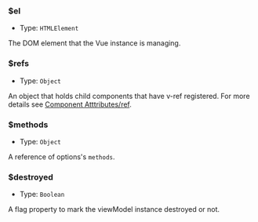 ### $el
- Type: `HTMLElement`

The DOM element that the Vue instance is managing.

### $refs
- Type: `Object`

An object that holds child components that have v-ref registered. For more details see [Component Atttributes/ref](https://github.com/switer/Zect#component-atrributes).

### $methods
- Type: `Object`

A reference of options's `methods`.

### $destroyed
- Type: `Boolean`

A flag property to mark the viewModel instance destroyed or not.
